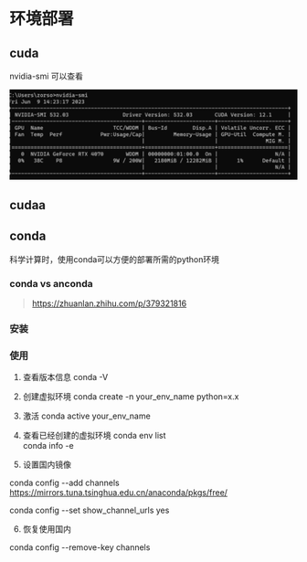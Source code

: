 # 环境部署

## cuda

nvidia-smi 可以查看

![](vx_images/325013368947114.png)

## cudaa



## conda


科学计算时，使用conda可以方便的部署所需的python环境

### conda vs anconda

>https://zhuanlan.zhihu.com/p/379321816

### 安装


### 使用

1. 查看版本信息
conda -V 

2. 创建虚拟环境
conda create -n your_env_name python=x.x

3. 激活
conda active your_env_name

4. 查看已经创建的虚拟环境
conda env list   
conda info -e

5. 设置国内镜像


conda config --add channels https://mirrors.tuna.tsinghua.edu.cn/anaconda/pkgs/free/


conda config --set show_channel_urls yes

6. 恢复使用国内

conda config --remove-key channels
